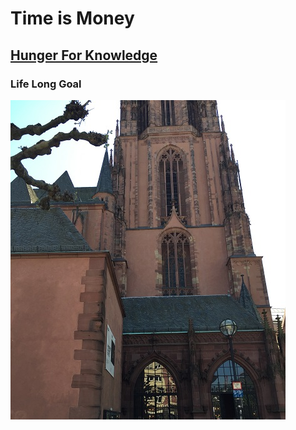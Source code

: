 # Time is Money

## [Hunger For Knowledge](davism25.github.io/bio.md)

### Life Long Goal 

![Church](Church.jpg)

